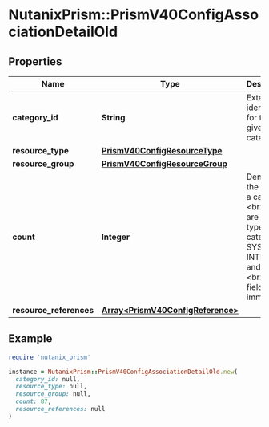 # NutanixPrism::PrismV40ConfigAssociationDetailOld

## Properties

| Name | Type | Description | Notes |
| ---- | ---- | ----------- | ----- |
| **category_id** | **String** | External identifier for the given category.  | [optional] |
| **resource_type** | [**PrismV40ConfigResourceType**](PrismV40ConfigResourceType.md) |  | [optional] |
| **resource_group** | [**PrismV40ConfigResourceGroup**](PrismV40ConfigResourceGroup.md) |  | [optional] |
| **count** | **Integer** | Denotes the type of a category.&lt;br&gt; There are three types of categories: SYSTEM, INTERNAL, and USER.&lt;br&gt; This field is immutable.  | [optional] |
| **resource_references** | [**Array&lt;PrismV40ConfigReference&gt;**](PrismV40ConfigReference.md) |  | [optional] |

## Example

```ruby
require 'nutanix_prism'

instance = NutanixPrism::PrismV40ConfigAssociationDetailOld.new(
  category_id: null,
  resource_type: null,
  resource_group: null,
  count: 87,
  resource_references: null
)
```

